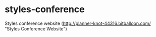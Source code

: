 # styles-conference

Styles conference website
(http://planner-knot-44316.bitballoon.com/ "Styles Conference Website") 
